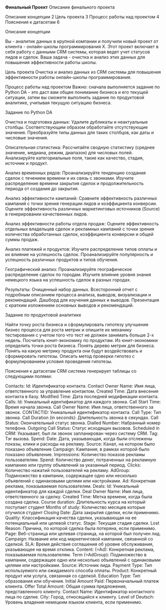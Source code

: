 **Финальный Проект**
Описание финального проекта

Описание концепции	2
Цель проекта	3
Процесс работы над проектом	4
Пояснения к датасетам	6

















Описание концепции

Вы - аналитик данных в крупной компании и получили новый проект от клиента - онлайн-школы программирования X. Этот проект включает в себя работу с данными CRM системы, которая ведет учет статусов лидов и сделок. Ваша задача - очистка и анализ этих данных для повышения эффективности работы школы. 



Цель проекта
Очистка и анализ данных из CRM системы для повышения эффективности работы онлайн-школы программирования.


Процесс работы над проектом
 Важно: сначала выполняется задание по Python DA - это даст вам общее понимание бизнеса и его текущей ситуации, затем вы сможете выполнить задание по продуктовой аналитике, учитывая текущую ситуацию бизнеса.

Задание по Python DA

Очистка и подготовка данных:
Удалите дубликаты и неактуальные столбцы.
Соответствующим образом обработайте отсутствующие значения.
Преобразуйте типы данных для таких столбцов, как даты и числовые значения.

Описательная статистика:
Рассчитайте сводную статистику (среднее значение, медиана, режим, диапазон) для числовых полей.
Анализируйте категориальные поля, такие как качество, стадия, источник и продукт.

Анализ временных рядов:
Проанализируйте тенденцию создания сделок с течением времени и их связь с звонками.
Изучите распределение времени закрытия сделок и продолжительность периода от создания до закрытия.

Анализ эффективности кампаний:
Сравните эффективность различных кампаний с точки зрения генерации лидов и коэффициента конверсии.
Оцените эффективность различных маркетинговых источников (Source) в генерировании качественных лидов.

Анализ эффективности работы отдела продаж:
Оцените эффективность отдельных владельцев сделок и рекламных кампаний с точки зрения количества обработанных сделок, коэффициента конверсии и общей суммы продаж.

Анализ платежей и продуктов:
Изучите распределение типов оплаты и их влияние на успешность сделок.
Проанализируйте популярность и успешность различных продуктов и типов обучения.

Географический анализ:
Проанализируйте географическое распределение сделок по городам.
Изучите влияние уровня знания немецкого языка на успешность сделок в разных городах.

Результаты:
Очищенный набор данных.
Всесторонний отчет с подробным описанием процесса анализа, выводов, визуализации и рекомендаций.
Дашборд для изучения данных и выводов.
Презентация с кратким изложением основных выводов и рекомендаций.

Задание по продуктовой аналитике

Найти точку роста бизнеса и сформулировать гипотезу улучшение бизнес процесса для роста метрик и опишите их механику тестирования с учетом того что тест не должен занимать больше 2-х недель. 
Посчитать юнит-экономику по продуктам.
Из юнит-экономики определить точки роста бизнеса.
Понять дерево метрик для бизнеса.
Понять на какую метрику продукта они будут воздействовать и сформировать гипотезы.
Описать метод проверки гипотез с формулированием условия проведения гипотезы.


Пояснения к датасетам
CRM система генерирует таблицы со следующими полями:

Contacts:
Id: Идентификатор контакта.
Contact Owner Name: Имя лица, ответственного за управление контактом.
Created Time: Дата внесения контакта в базу.
Modified  Time: Дата последней модификации контакта.
Calls:
Id: Уникальный идентификатор для каждого звонка.
Call Start Time: Время начала звонка.
Call Owner Name: Имя лица, ответственного за звонок.
CONTACTID: Уникальный идентификатор контакта.
Call Type: Тип звонка.
Call Duration (in seconds): Длительность звонка в секундах.
Call Status: Окончательный статус звонка.
Dialled Number: Набранный номер телефона.
Outgoing Call Status: Статус исходящих вызовов.
Scheduled in CRM: Указывает, был ли звонок запланирован через систему CRM.
Tag: Тэг вызова.
Spend:
Date: Дата, указывающая, когда были отслежены показы, клики и расходы на рекламу.
Source: Канал, на котором было показано объявление
Campaign: Кампания, в рамках которой было показано объявление.
Impressions: Количество показов рекламы пользователям.
Spend: Количество денег, потраченных на рекламную кампанию или группу объявлений за указанный период.
Clicks: Количество нажатий пользователей на рекламу.
AdGroup: Подмножество в кампании, содержащее одно или несколько объявлений с одинаковыми целями или настройками.
Ad: Конкретная реклама, показываемая пользователям.
Deals:
Id: Уникальный идентификатор для каждой сделки.
Deal Owner Name: Имя лица, ответственного за сделку.
Created Time: Метка времени, когда была создана сделка.
Course duration: Длительность курса на который поступает студент
Months of study: Количество месяцев которые отучился студент 
Closing Date: Дата закрытия сделки, если применимо.
Quality: Классификация качества сделки, указывающая на ее потенциальный или целевой статус.
Stage: Текущая стадия сделки.
Lost Reason: Причина, по которой сделка была потеряна, если применимо.
Page: Веб-страница или целевая страница, на которой был получен лид.
Campaign: Название или код маркетинговой кампании, связанной со сделкой.
SLA: Время действия соглашения об уровне обслуживания, указывающее на время отклика.
Content: (=Ad): Конкретная реклама, показываемая пользователям.
Term (=AdGroup): Подмножество в кампании, содержащее одно или несколько объявлений с одинаковыми целями или настройками.
Source: Источник лида.
Payment Type: Тип используемого или ожидаемого способа оплаты.
Product: Конкретный продукт или услуга, связанная со сделкой.
Education Type: Тип образования или обучения.
Initial Amount Paid: Первоначальный платеж клиента.
Offer Total Amount: Общая сумма предложения, представленного клиенту.
Contact Name: Идентификатор контактного лица по сделке.
City: Город, относящийся к клиенту.
Level of Deutsch: Уровень владения немецким языком клиента, если применимо.





